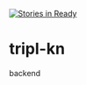 [![Stories in Ready](https://badge.waffle.io/tripl-kn/backend.svg?label=ready&title=Ready)](http://waffle.io/tripl-kn/backend)


# tripl-kn
backend
